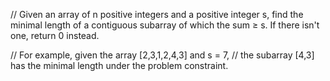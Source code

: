 // Given an array of n positive integers and a positive integer s, find the minimal length of a contiguous subarray of which the sum ≥ s. If there isn't one, return 0 instead.

// For example, given the array [2,3,1,2,4,3] and s = 7,
// the subarray [4,3] has the minimal length under the problem constraint.
